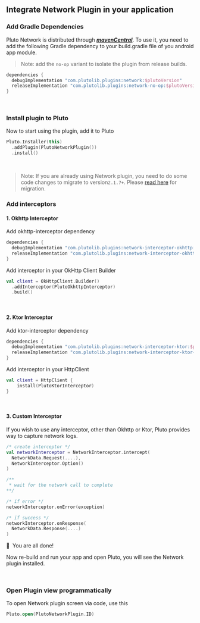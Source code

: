 ## Integrate Network Plugin in your application


### Add Gradle Dependencies
Pluto Network is distributed through [***mavenCentral***](https://central.sonatype.com/artifact/com.plutolib.plugins/network). To use it, you need to add the following Gradle dependency to your build.gradle file of you android app module.

> Note: add the `no-op` variant to isolate the plugin from release builds.
```groovy
dependencies {
  debugImplementation "com.plutolib.plugins:network:$plutoVersion"
  releaseImplementation "com.plutolib.plugins:network-no-op:$plutoVersion"
}
```
<br>

### Install plugin to Pluto

Now to start using the plugin, add it to Pluto
```kotlin
Pluto.Installer(this)
  .addPlugin(PlutoNetworkPlugin())
  .install()
```
<br>

> Note: If you are already using Network plugin, you need to do some code changes to migrate to version`2.1.7+`. Please [read here](https://github.com/androidPluto/pluto/wiki/Migrating-Network-plugin-to-version-2.1.7) for migration.

###  Add interceptors

#### 1. Okhttp Interceptor
Add okhttp-interceptor dependency
```groovy
dependencies {
  debugImplementation "com.plutolib.plugins:network-interceptor-okhttp:$plutoVersion"
  releaseImplementation "com.plutolib.plugins:network-interceptor-okhttp-no-op:$plutoVersion"
}
```

Add interceptor in your OkHttp Client Builder
```kotlin
val client = OkHttpClient.Builder()
  .addInterceptor(PlutoOkhttpInterceptor)
  .build()
```
<br>

#### 2. Ktor Interceptor
Add ktor-interceptor dependency
```groovy
dependencies {
  debugImplementation "com.plutolib.plugins:network-interceptor-ktor:$plutoVersion"
  releaseImplementation "com.plutolib.plugins:network-interceptor-ktor-no-op:$plutoVersion"
}
```

Add interceptor in your HttpClient
```kotlin
val client = HttpClient {
    install(PlutoKtorInterceptor)
}
```
<br>

#### 3. Custom Interceptor
If you wish to use any interceptor, other than Okhttp or Ktor, Pluto provides way to capture network logs.
```kotlin
/* create interceptor */
val networkInterceptor = NetworkInterceptor.intercept(
  NetworkData.Request(....),
  NetworkInterceptor.Option()
)

/**
 * wait for the network call to complete
**/

/* if error */
networkInterceptor.onError(exception)

/* if success */
networkInterceptor.onResponse(
  NetworkData.Response(....)
)
```

🎉 &nbsp;You are all done!

Now re-build and run your app and open Pluto, you will see the Network plugin installed.

<br>

### Open Plugin view programmatically
To open Network plugin screen via code, use this
```kotlin
Pluto.open(PlutoNetworkPlugin.ID)
```
<br>
